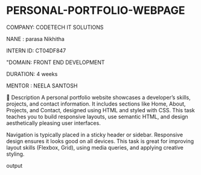 # PERSONAL-PORTFOLIO-WEBPAGE

COMPANY: CODETECH IT SOLUTIONS

NANE : parasa Nikhitha

INTERN ID: CT04DF847

"DOMAIN: FRONT END DEVELOPMENT

DURATION: 4 weeks

MENTOR : NEELA SANTOSH

🔹 Description 
A personal portfolio website showcases a developer’s skills, projects, and contact information. It includes sections like Home, About, Projects, and Contact, designed using HTML and styled with CSS. This task teaches you to build responsive layouts, use semantic HTML, and design aesthetically pleasing user interfaces.

Navigation is typically placed in a sticky header or sidebar. Responsive design ensures it looks good on all devices. This task is great for improving layout skills (Flexbox, Grid), using media queries, and applying creative styling.

output
